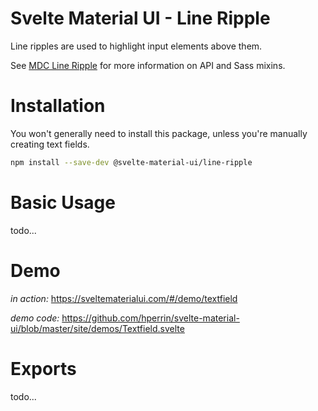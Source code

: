 # Svelte Material UI - Line Ripple

Line ripples are used to highlight input elements above them.

See [MDC Line Ripple](https://material.io/develop/web/components/input-controls/line-ripple/) for more information on API and Sass mixins.

# Installation

You won't generally need to install this package, unless you're manually creating text fields.

```sh
npm install --save-dev @svelte-material-ui/line-ripple
```

# Basic Usage

todo...

# Demo

*in action:* https://sveltematerialui.com/#/demo/textfield

*demo code:* https://github.com/hperrin/svelte-material-ui/blob/master/site/demos/Textfield.svelte

# Exports

todo...